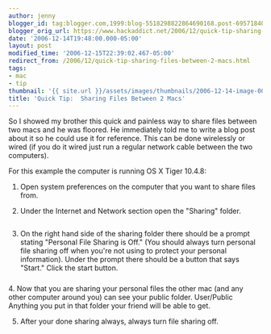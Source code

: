 ```yaml
---
author: jenny
blogger_id: tag:blogger.com,1999:blog-5518298822864690168.post-6957184030805343156
blogger_orig_url: https://www.hackaddict.net/2006/12/quick-tip-sharing-files-between-2-macs.html
date: '2006-12-14T19:48:00.000-05:00'
layout: post
modified_time: '2006-12-15T22:39:02.467-05:00'
redirect_from: /2006/12/quick-tip-sharing-files-between-2-macs.html
tags:
- mac
- tip
thumbnail: '{{ site.url }}/assets/images/thumbnails/2006-12-14-image-0000.jpg'
title: 'Quick Tip:  Sharing Files Between 2 Macs'
---
```


So I showed my brother this quick and painless way to share files between two macs and he was floored.  He immediately told me to write a blog post about it so he could use it for reference.  This can be done wirelessly or wired (if you do it wired just run a regular network cable between the two computers).



For this example the computer is running OS X Tiger 10.4.8:

1.  Open system preferences on the computer that you want to share files from.

2. Under the Internet and Network section open the "Sharing" folder.

<img alt="" border="0" id="BLOGGER_PHOTO_ID_5008550782601070818" src="{{ site.url }}/assets/images/posts/2006-12-14-image-0000.jpg" style="margin: 0px auto 10px; display: block; text-align: center; "/>

3.  On the right hand side of the sharing folder there should be a prompt stating "Personal File Sharing is Off."  (You should always turn personal file sharing off when you're not using to protect your personal information).  Under the prompt there should be a button that says "Start."  Click the start button.

<img alt="" border="0" id="BLOGGER_PHOTO_ID_5008551461205903602" src="{{ site.url }}/assets/images/posts/2006-12-14-image-0001.jpg" style="margin: 0px auto 10px; display: block; text-align: center; "/>4. Now that you are sharing your personal files the other mac (and any other computer around you) can see your public folder.  User/Public  Anything you put in that folder your friend will be able to get.

5. After your done sharing always, always turn file sharing off.